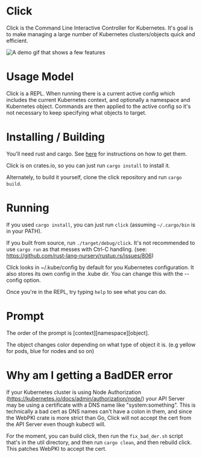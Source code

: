 # Click

Click is the Command Line Interactive Controller for Kubernetes.  It's
goal is to make managing a large number of Kubernetes clusters/objects
quick and efficient.

![A demo gif that shows a few features](https://imgur.com/ft4WHcL.gif)

# Usage Model
Click is a REPL.  When running there is a current active config which
includes the current Kubernetes context, and optionally a namespace
and Kubernetes object.  Commands are then applied to the active config
so it's not necessary to keep specifying what objects to target.

# Installing / Building
You'll need rust and cargo.  See
[here](https://doc.rust-lang.org/cargo/getting-started/installation.html) for instructions on how to
get them.

Click is on crates.io, so you can just run `cargo install` to install it.

Alternately, to build it yourself, clone the click repository and run `cargo build`.

# Running
If you used `cargo install`, you can just run `click` (assuming `~/.cargo/bin` is in your PATH).

If you built from source, run `./target/debug/click`.  It's not recommended to use `cargo run`
as that messes with Ctrl-C handling. (see:
https://github.com/rust-lang-nursery/rustup.rs/issues/806)

Click looks in ~/.kube/config by default for you Kubernetes
configuration.  It also stores its own config in the .kube dir.  You
can change this with the --config option.

Once you're in the REPL, try typing `help` to see what you can do.

# Prompt
The order of the prompt is \[context\]\[namespace\]\[object\].

The object changes color depending on what type of object it is.  (e.g yellow for pods, blue for
nodes and so on)

# Why am I getting a BadDER error
If your Kubernetes cluster is using Node Authorization
(https://kubernetes.io/docs/admin/authorization/node/) your API Server may be using a certificate
with a DNS name like "system:something".  This is technically a bad cert as DNS names can't have a
colon in them, and since the WebPKI crate is more strict than Go, Click will not accept the cert
from the API Server even though kubectl will.  

For the moment, you can build click, then run the `fix_bad_der.sh` script that's in the util
directory, and then run `cargo clean`, and then rebuild click.  This patches WebPKI to accept the
cert.
